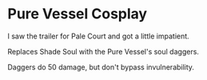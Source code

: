 # Pure Vessel Cosplay

I saw the trailer for Pale Court and got a little impatient.

Replaces Shade Soul with the Pure Vessel's soul daggers.

Daggers do 50 damage, but don't bypass invulnerability.

